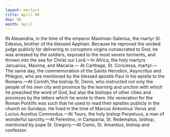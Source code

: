 ```yaml
---
layout: martyrs
title: April 08
day: 08
month: April
---
```

IN Alexandria, in the time of the emperor Maximian Galerius, the martyr St. Edesius, brother
of the blessed Apphian. Because he reproved the
wicked judge publicly for delivering to corruptors
virgins consecrated to God, he was arrested by the
soldiers, exposed to the most severe torments, and
thrown into the sea for Christ our Lord.&mdash;In Africa,
the holy martyrs Januarius, Maxima, and Macaria.&mdash;
At Carthage, St. Concessa, martyr.&mdash;The same day,
the commemoration of the Saints Herodion, Asyncritus and Phlegon, who are mentioned by the blessed
apostle Paul in his epistle to the Romans.&mdash;At Corinth,'the bishop St. Denis, who instructed not only
the people of his own city and province by the learning and unction with which he preached the word of
God, but also the bishops of other cities and provinces by the letters which he wrote to them. His
veneration for the Roman Pontiifs was such that he
used to read their epistles publicly in the church on
Sundays. He lived in the time of Marcus Antoninus
Verus and Lucius Aurelius Commodus.&mdash;At Tours,
the holy bishop Perpetuus, a man of wonderful sanctity.&mdash;At Ferentino, in Campania, St. Redemptus,
bishop, mentioned by pope St. Gregory.&mdash;At Como,
St. Amantius, bishop and confessor.

